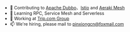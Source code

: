 <!--
**pinxiong/pinxiong** is a ✨ _special_ ✨ repository because its `README.md` (this file) appears on your GitHub profile.

Here are some ideas to get you started:

- 🔭 I’m currently working on ...
- 🌱 I’m currently learning ...
- 👯 I’m looking to collaborate on ...
- 🤔 I’m looking for help with ...
- 💬 Ask me about ...
- 📫 How to reach me: ...
- 😄 Pronouns: ...
- ⚡ Fun fact: ...
-->
+ 👯 Contributing to [Apache Dubbo](https://github.com/apache/dubbo)、[Istio](https://github.com/istio/istio) and [Aeraki Mesh](https://github.com/aeraki-mesh/aeraki)
+ 🔭 Learning RPC, Service Mesh and Serverless
+ 🏬 Working at [Trip.com Group](https://www.trip.com/)
+ 📫 We're hiring, please mail to pinxiongcn@foxmail.com

<!--
![Xiong, Pin's GitHub stats](https://github-readme-stats.vercel.app/api?username=pinxiong&show_icons=true&theme=chartreuse-dark)
-->
<!--
[![Xiong, Pin's GitHub stats](https://github-readme-stats.vercel.app/api?username=pinxiong&show_icons=true&theme=chartreuse-dark&hide=stars)](https://github.com/anuraghazra/github-readme-stats)
-->
